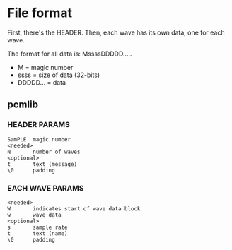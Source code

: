 # File format
First, there's the HEADER. Then, each wave has its own data, one for each wave.

The format for all data is: MssssDDDDD.....
 - M = magic number
 - ssss = size of data (32-bits)
 - DDDDD... = data

## pcmlib
### HEADER PARAMS
    SamPLE  magic number
    <needed>
    N       number of waves
    <optional>
    t       text (message)
    \0      padding
### EACH WAVE PARAMS
    <needed>
    W       indicates start of wave data block
    w       wave data
    <optional>
    s       sample rate
    t       text (name)
    \0      padding


